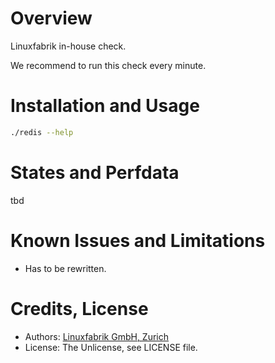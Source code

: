# Overview

Linuxfabrik in-house check.

We recommend to run this check every minute.


# Installation and Usage

```bash
./redis --help
```


# States and Perfdata

tbd


# Known Issues and Limitations

* Has to be rewritten.


# Credits, License

* Authors: [Linuxfabrik GmbH, Zurich](https://www.linuxfabrik.ch)
* License: The Unlicense, see LICENSE file.